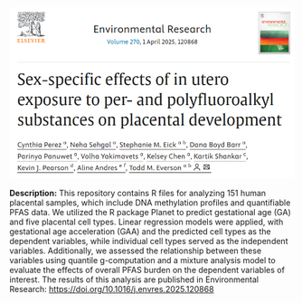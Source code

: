 ![Screenshot of title and authors from paper in Environmental Research.](title_screenshot.png)

**Description:** This repository contains R files for analyzing 151 human placental samples, which include DNA methylation profiles and quantifiable PFAS data. We utilized the R package Planet to predict gestational age (GA) and five placental cell types. Linear regression models were applied, with gestational age acceleration (GAA) and the predicted cell types as the dependent variables, while individual cell types served as the independent variables. Additionally, we assessed the relationship between these variables using quantile g-computation and a mixture analysis model to evaluate the effects of overall PFAS burden on the dependent variables of interest. The results of this analysis are published in Environmental Research: https://doi.org/10.1016/j.envres.2025.120868


